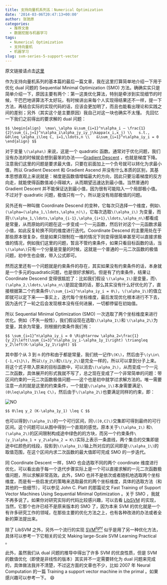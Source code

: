 ```yaml
---
title: 支持向量机系列五：Numerical Optimization
date: '2014-03-06T20:47:13+00:00'
author: 张驰原
categories:
  - 推荐文章
  - 数据挖掘与机器学习
tags:
  - Numerical Optimization
  - 支持向量机
  - 机器学习
slug: svm-series-5-support-vector
---
```


原文链接请点击[这里](http://blog.pluskid.org/?p=696)

作为支持向量机系列的基本篇的最后一篇文章，我在这里打算简单地介绍一下用于优化 dual 问题的 Sequential Minimal Optimization (SMO) 方法。确确实实只是简单介绍一下，原因主要有两个：第一这类优化算法，特别是牵涉到实现细节的时候，干巴巴地讲算法不太好玩，有时候讲出来每个人实现得结果还不一样，提一下方法，再结合实际的实现代码的话，应该会更加明了，而且也能看出理论和实践之间的差别；另外（其实这个是主要原因）我自己对这一块也确实不太懂。<!--more-->
先回忆一下我们之前得出的要求解的 dual 问题：

`$$
\begin{align} 
\max\_\alpha &\sum_{i=1}^n\alpha_i – \frac{1}{2}\sum_{i,j=1}^n\alpha_i\alpha_jy_iy_j\kappa(x_i,x_j) \\  
s.t., &0\leq \alpha_i\leq C, i=1,\ldots,n \\  
&\sum_{i=1}^n\alpha_iy_i = 0  
\end{align}
$$`

对于变量 `\(\alpha\)` 来说，这是一个 quadratic 函数。通常对于优化问题，我们没有办法的时候就会想到最笨的办法——[Gradient Descent](http://en.wikipedia.org/wiki/Gradient_descent) ，也就是梯度下降。注意我们这里的问题是要求最大值，只要在前面加上一个负号就可以转化为求最小值，所以 Gradient Descent 和 Gradient Ascend 并没有什么本质的区别，其基本思想直观上来说就是：梯度是函数值增幅最大的方向，因此只要沿着梯度的反方向走，就能使得函数值减小得越大，从而期望迅速达到最小值。当然普通的 Gradient Descent 并不能保证达到最小值，因为很有可能陷入一个局部极小值。不过对于 quadratic 问题，极值只有一个，所以是没有局部极值的问题。

另外还有一种叫做 Coordinate Descend 的变种，它每次只选择一个维度，例如`\(\alpha=(\alpha_1,\ldots,\alpha_n)\)`，它每次选取`\(\alpha_i\)` 为变量，而将`\(\alpha_1,\ldots,\alpha_{i-1},\alpha_{i+1},\ldots,\alpha_n\)`都看成是常量，从而原始的问题在这一步变成一个一元函数，然后针对这个一元函数求最小值，如此反复轮换不同的维度进行迭代。Coordinate Descend 的主要用处在于那些原本很复杂，但是如果只限制在一维的情况下则变得很简单甚至可以直接求极值的情况，例如我们这里的问题，暂且不管约束条件，如果只看目标函数的话，当`\(\alpha\)`只有一个分量是变量的时候，这就是一个普通的一元二次函数的极值问题，初中生也会做，带入公式即可。

然而这里还有一个问题就是约束条件的存在，其实如果没有约束条件的话，本身就是一个多元的quadratic问题，也是很好求解的。但是有了约束条件，结果让 Coordinate Descend 变得很尴尬了：比如我们假设 `\(\alpha_1\)`是变量，而`\(\alpha_2,\ldots,\alpha_n\)`是固定值的话，那么其实没有什么好优化的了，直接根据第二个约束条件`\(\sum_{i=1}^n\alpha_iy_i = 0\)`，`\(\alpha_1\)`的值立即就可以定下来——事实上，迭代每个坐标维度，最后发现优化根本进行不下去，因为迭代了一轮之后会发现根本没有任何进展，一切都停留在初始值。

所以 Sequential Minimal Optimization (SMO) 一次选取了两个坐标维度来进行优化。例如（不失一般性），我们假设现在选取`\(\alpha_1\)`和 `\(\alpha_2\)`为变量，其余为常量，则根据约束条件我们有：

`$$
\sum_{i=1}^n\alpha_iy_i = 0 \Rightarrow \alpha_2=\frac{1}{y_2}\left(\sum_{i=3}^n\alpha_iy_i-\alpha_1y_1\right) \triangleq y_2\left(K-\alpha_1y_1\right)
$$`

其中那个从 3 到 n 的作和由于都是常量，我们统一记作`\(K\)`，然后由于`\(y\in\{-1,+1\}\)`，所以`\(y_2\)`和`\(1/y_2\)`是完全一样的，所以可以拿到分子上来。将这个式子带入原来的目标函数中，可以消去`\(\alpha_2\)`，从而变成一个一元二次函数，具体展开的形式我就不写了，总之现在变成了一个非常简单的问题：带区间约束的一元二次函数极值问题——这个也是初中就学过求解方法的。唯一需要注意一点的就是这里的约束条件，一个就是`\(\alpha_1\)`本身需要满足`\(0\leq\alpha_1\leq C\)`，然后由于`\(\alpha_2\)`也要满足同样的约束，即：
  
![NO](https://cos.name/wp-content/uploads/2014/03/NO.png)
  
`$$ 0\leq y_2 (K-\alpha_1y_1) \leq C $$`

也可以得到`\(\alpha_1\)`的一个可行区间，同`\([0,C]\)`交集即可得到最终的可行区间。这个问题可以从图中得到一个直观的感觉。原本关于`\(\alpha_1\)` 和`\(\alpha_2\)`的区间限制构成途中绿色的的方块，而另一个约束条件`\(y_1\alpha_1 + y_2\alpha_2 = K\)`实际上表示一条直线，两个集合的交集即是途中红颜色的线段，投影到`\(\alpha_1\)`轴上所对应的区间即是`\(\alpha_1\)`的取值范围，在这个区间内求二次函数的最大值即可完成 SMO 的一步迭代。

同 Coordinate Descent 一样，SMO 也会选取不同的两个 coordinate 维度进行优化，可以看出由于每一个迭代步骤实际上是一个可以直接求解的一元二次函数极值问题，所以求解非常高效。此外，SMO 也并不是依次或者随机地选取两个坐标维度，而是有一些启发式的策略来选取最优的两个坐标维度，具体的选取方法（和其他的一些细节），可以参见 John C. Platt 的那篇论文 Fast Training of Support Vector Machines Using Sequential Minimal Optimization 。关于 SMO ，我就不再多说了。如果你对研究实际的代码比较感兴趣，可以去看 [LibSVM](http://www.csie.ntu.edu.tw/~cjlin/libsvm/) 的实现，当然，它那个也许已经不是原来版本的 SMO 了，因为本来 SVM 的优化就是一个有许多研究工作的领域，在那些主要的优化方法之上，也有各种改进的办法或者全新的算法提出来。

除了 LibSVM 之外，另外一个流行的实现 [SVM<sup>_light_</sup>](http://svmlight.joachims.org/) 似乎是用了另一种优化方法，具体可以参考一下它相关的论文 Making large-Scale SVM Learning Practical 。

此外，虽然我们从 dual 问题的推导中得出了许多 SVM 的优良性质，但是 SVM 的数值优化（即使是非线性的版本）其实并不一定需要转化为 dual 问题来完成的，具体做法我并不清楚，不过这方面的文章也不少，比如 2007 年 Neural Computation 的一篇 Training a support vector machine in the primal 。如果感兴趣可以参考一下。 :smile:
